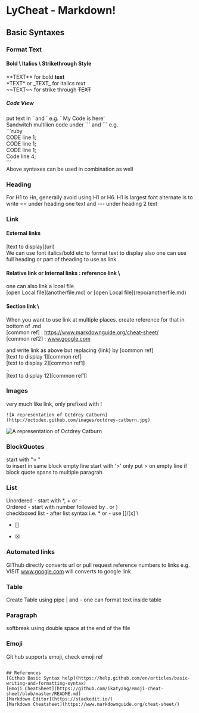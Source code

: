 # LyCheat - Markdown!

## Basic Syntaxes  

### Format Text

#### Bold \ Italics \ Strikethrough Style

\*\*TEXT\*\*  for bold **text** \
\*TEXT\*  or \_TEXT\_ for italics *text* \
\~\~TEXT\~\~ for strike through ~~TEXT~~ 

##### Code View 
put text in \` and \` e.g. 
` My Code is here'  \
Sandwitch multilien code under \``` and \``` e.g. \
\```ruby  
CODE line 1; \
CODE line 1; \
CODE line 1; \
Code line 4; \
\``` \
Above syntaxes can be used in combination as well

### Heading

For H1 to Hn, generally avoid using H1 or H6. H1 is largest font
alternate is to write == under heading one text and --- under heading 2 text

### Link
#### External links
\[text to display\]\(url\)  \
We can use font italics/bold etc to format text to display also one can use full heading or part of theading to use as link

#### Relative link or Internal links : reference link \
one can also link a lcoal file \
\[open Local file\]\(anotherfile.md\) or \[open Local file\]\(repo/anotherfile.md\)  

#### Section link \
When you want to use link at multiple places. create reference for that in bottom of .md  \
[common ref] : https://www.markdownguide.org/cheat-sheet/ \
[common ref2] : www.google.com 

and write link as above but replacing {link} by [common ref] \
[text to display 1][common ref] \
[text to display 2][common ref1] \
.. \
[text to display 12][common ref1]


### Images
very much like link, only prefixed with ! 

```
![A representation of Octdrey Catburn](http://octodex.github.com/images/octdrey-catburn.jpg)
```
![A representation of Octdrey Catburn](http://octodex.github.com/images/octdrey-catburn.jpg)

### BlockQuotes
start with "> " \
to insert  in same block empty line start with '>' only 
put > on empty line if block quote spans to multiple paragrah

### List 
Unordered - start with *, + or - \
Ordered - start with number followed by . or ) \
checkboxed list - after list syntax i.e. * or - use []/[x] \
* [] 
+ [x] 

### Automated links
GIThub directly converts url or pull request reference numbers to links e.g. VISIT www.google.com will converts to google link

### Table 
Create Table using pipe | and - 
one can format text inside table

### Paragraph 
softbreak using double space at the end of the file

### Emoji
Git hub supports emoji, check emoji ref

```

## References
[Github Basic Syntax help](https://help.github.com/en/articles/basic-writing-and-formatting-syntax)   
[Emoji CheatSheet](https://github.com/ikatyang/emoji-cheat-sheet/blob/master/README.md)   
[Markdown Editor](https://stackedit.io/)
[Markdown Cheatsheet](https://www.markdownguide.org/cheat-sheet/)
